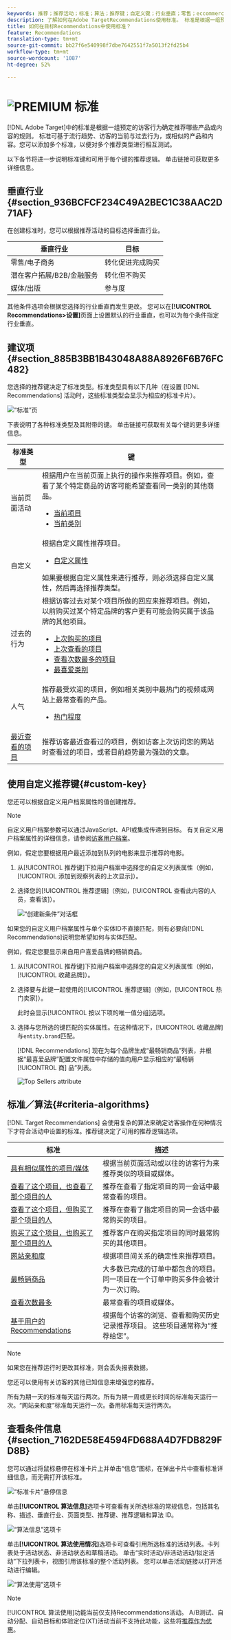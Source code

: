 ```yaml
---
keywords: 推荐；推荐活动；标准；算法；推荐键；自定义键；行业垂直；零售；eccommerce;lead generation;b2b；金融服务；媒体；发布
description: 了解如何在Adobe TargetRecommendations使用标准。 标准是根据一组预定的访客行为确定推荐哪些内容的规则。
title: 如何在目标Recommendations中使用标准？
feature: Recommendations
translation-type: tm+mt
source-git-commit: bb27f6e540998f7dbe7642551f7a5013f2fd25b4
workflow-type: tm+mt
source-wordcount: '1087'
ht-degree: 52%

---
```



# ![PREMIUM](/help/assets/premium.png) 标准 

[!DNL Adobe Target]中的标准是根据一组预定的访客行为确定推荐哪些产品或内容的规则。 标准可基于流行趋势、访客的当前与过去行为，或相似的产品和内容。您可以添加多个标准，以便对多个推荐类型进行相互测试。

以下各节将进一步说明标准键和可用于每个键的推荐逻辑。 单击链接可获取更多详细信息。

## 垂直行业 {#section_936BCFCF234C49A2BEC1C38AAC2D71AF}

在创建标准时，您可以根据推荐活动的目标选择垂直行业。

| 垂直行业 | 目标 |
|--- |--- |
| 零售/电子商务 | 转化促进完成购买 |
| 潜在客户拓展/B2B/金融服务 | 转化但不购买 |
| 媒体/出版 | 参与度 |

其他条件选项会根据您选择的行业垂直而发生更改。 您可以在&#x200B;**[!UICONTROL Recommendations>设置]**&#x200B;页面上设置默认的行业垂直，也可以为每个条件指定行业垂直。

## 建议项{#section_885B3BB1B43048A88A8926F6B76FC482}

您选择的推荐键决定了标准类型。标准类型具有以下几种（在设置 [!DNL Recommendations] 活动时，这些标准类型会显示为相应的标准卡片）。

![“标准”页](/help/c-recommendations/c-algorithms/assets/criteria-page.png)

下表说明了各种标准类型及其附带的键。 单击链接可获取有关每个键的更多详细信息。

| 标准类型 | 键 |
|--- |--- |
| 当前页面活动 | 根据用户在当前页面上执行的操作来推荐项目。例如，查看了某个特定商品的访客可能希望查看同一类别的其他商品。<ul><li>[当前项目](/help/c-recommendations/c-algorithms/base-the-recommendation-on-a-recommendation-key.md#current-item)</li><li>[当前类别 ](/help/c-recommendations/c-algorithms/base-the-recommendation-on-a-recommendation-key.md#current-category)</li></ul> |
| 自定义 | 根据自定义属性推荐项目。<ul><li>[自定义属性](/help/c-recommendations/c-algorithms/base-the-recommendation-on-a-recommendation-key.md#custom)</li></ul>如果要根据自定义属性来进行推荐，则必须选择自定义属性，然后再选择推荐类型。 |
| 过去的行为 | 根据访客过去对某个项目所做的回应来推荐项目。例如，以前购买过某个特定品牌的客户更有可能会购买属于该品牌的其他项目。<ul><li>[上次购买的项目](/help/c-recommendations/c-algorithms/base-the-recommendation-on-a-recommendation-key.md#last-purchased)</li><li>[上次查看的项目](/help/c-recommendations/c-algorithms/base-the-recommendation-on-a-recommendation-key.md#last-viewed)</li><li>[查看次数最多的项目](/help/c-recommendations/c-algorithms/base-the-recommendation-on-a-recommendation-key.md#most-viewed-logic)</li><li>[最喜爱类别](/help/c-recommendations/c-algorithms/base-the-recommendation-on-a-recommendation-key.md#favorite-category)</li></ul> |
| 人气 | 推荐最受欢迎的项目，例如相关类别中最热门的视频或网站上最常查看的产品。<ul><li>[热门程度](/help/c-recommendations/c-algorithms/base-the-recommendation-on-a-recommendation-key.md#popularity)</li></ul> |
| [最近查看的项目](/help/c-recommendations/c-algorithms/base-the-recommendation-on-a-recommendation-key.md#recently-viewed) | 推荐访客最近查看过的项目，例如访客上次访问您的网站时查看过的项目，或者目前趋势最为强劲的文章。 |

## 使用自定义推荐键{#custom-key}

您还可以根据自定义用户档案属性的值创建推荐。

>[!NOTE]
>
>自定义用户档案参数可以通过JavaScript、API或集成传递到目标。 有关自定义用户档案属性的详细信息，请参阅[访客用户档案](/help/c-target/c-visitor-profile/visitor-profile.md)。

例如，假定您要根据用户最近添加到队列的电影来显示推荐的电影。

1. 从[!UICONTROL 推荐键]下拉用户档案中选择您的自定义列表属性（例如，[!UICONTROL 添加到观察列表的上次显示]）。

1. 选择您的[!UICONTROL 推荐逻辑]（例如，[!UICONTROL 查看此内容的人员，查看该]）。

   ![“创建新条件”对话框](/help/c-recommendations/c-algorithms/assets/custom-key1.png)

如果您的自定义用户档案属性与单个实体ID不直接匹配，则有必要向[!DNL Recommendations]说明您希望如何与实体匹配。

例如，假定您要显示来自用户喜爱品牌的畅销商品。

1. 从[!UICONTROL 推荐键]下拉用户档案中选择您的自定义列表属性（例如，[!UICONTROL 收藏品牌]）。

1. 选择要与此键一起使用的[!UICONTROL 推荐逻辑]（例如，[!UICONTROL 热门卖家]）。

   此时会显示[!UICONTROL 按以下项的唯一值分组]选项。

1. 选择与您所选的键匹配的实体属性。在这种情况下，[!UICONTROL 收藏品牌]与`entity.brand`匹配。

   [!DNL Recommendations] 现在为每个品牌生成“最畅销商品”列表，并根据“最喜爱品牌”配置文件属性中存储的值向用户显示相应的“最畅销 [!UICONTROL 商] 品”列表。

   ![Top Sellers attribute](/help/c-recommendations/c-algorithms/assets/custom-key2.png)

## 标准／算法{#criteria-algorithms}

[!DNL Target Recommendations] 会使用复杂的算法来确定访客操作在何种情况下才符合活动中设置的标准。推荐键决定了可用的推荐逻辑选项。

| 标准 | 描述 |
|--- |--- |
| [具有相似属性的项目/媒体](/help/c-recommendations/c-algorithms/base-the-recommendation-on-a-recommendation-key.md#similar-attributes) | 根据当前页面活动或以往的访客行为来推荐类似的项目或媒体。 |
| [查看了这个项目，也查看了那个项目的人](/help/c-recommendations/c-algorithms/base-the-recommendation-on-a-recommendation-key.md#viewed-viewed) | 推荐在查看了指定项目的同一会话中最常查看的项目。 |
| [查看了这个项目，但购买了那个项目的人](/help/c-recommendations/c-algorithms/base-the-recommendation-on-a-recommendation-key.md#viewed-bought) | 推荐在查看了指定项目的同一会话中最常购买的项目。 |
| [购买了这个项目，也购买了那个项目的人](/help/c-recommendations/c-algorithms/base-the-recommendation-on-a-recommendation-key.md#bought-bought) | 推荐客户在购买指定项目的同时最常购买的其他项目。 |
| [网站亲和度](/help/c-recommendations/c-algorithms/base-the-recommendation-on-a-recommendation-key.md#site-affinity) | 根据项目间关系的确定性来推荐项目。 |
| [最畅销商品](/help/c-recommendations/c-algorithms/base-the-recommendation-on-a-recommendation-key.md#top-sellers) | 大多数已完成的订单中都包含的项目。同一项目在一个订单中购买多件会被计为一次订购。 |
| [查看次数最多](/help/c-recommendations/c-algorithms/base-the-recommendation-on-a-recommendation-key.md#most-viewed) | 最常查看的项目或媒体。 |
| [基于用户的Recommendations](/help/c-recommendations/c-algorithms/base-the-recommendation-on-a-recommendation-key.md#user-based) | 根据每个访客的浏览、查看和购买历史记录推荐项目。 这些项目通常称为“推荐给您”。 |

>[!NOTE]
>
>如果您在推荐运行时更改其标准，则会丢失报表数据。

您还可以使用有关访客的其他已知信息来增强您的推荐。

所有为期一天的标准每天运行两次。所有为期一周或更长时间的标准每天运行一次。“网站亲和度”标准每天运行一次。备用标准每天运行两次。

## 查看条件信息{#section_7162DE58E4594FD688A4D7FDB829FD8B}

您可以通过将鼠标悬停在标准卡片上并单击“信息”图标，在弹出卡片中查看标准详细信息，而无需打开该标准。

![“标准卡片”悬停信息](/help/c-recommendations/c-algorithms/assets/criteria_hover.png)

单击&#x200B;**[!UICONTROL 算法信息]**&#x200B;选项卡可查看有关所选标准的常规信息，包括其名称、描述、垂直行业、页面类型、推荐键、推荐逻辑和算法 ID。

![“算法信息”选项卡](/help/c-recommendations/c-algorithms/assets/criteria_info.png)

单击&#x200B;**[!UICONTROL 算法使用情况]**&#x200B;选项卡可查看引用所选标准的活动列表。卡列表处于活动状态、非活动状态和草稿活动。 单击“实时活动/非活动活动/拟定活动”下拉列表卡，视图引用该标准的整个活动列表。 您可以单击活动链接以打开活动进行编辑。

![“算法使用”选项卡](/help/c-recommendations/c-algorithms/assets/criteria_usage.png)

>[!NOTE]
>
>[!UICONTROL 算法使用]功能当前仅支持Recommendations活动。 A/B测试、自动分配、自动目标和体验定位(XT)活动当前不支持此功能，这些将[推荐作为优惠](/help/c-recommendations/recommendations-as-an-offer.md)。

